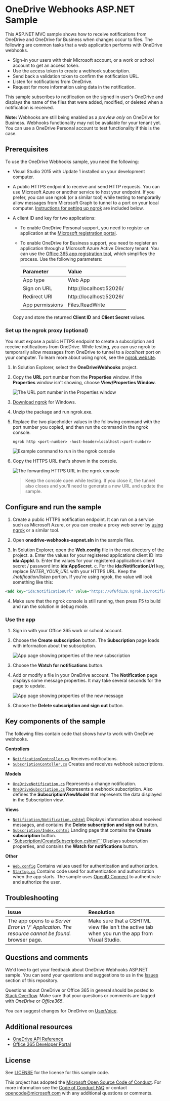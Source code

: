 # OneDrive Webhooks ASP.NET Sample

This ASP.NET MVC sample shows how to receive notifications from OneDrive
and OneDrive for Business when changes occur to files. The following are common
tasks that a web application performs with OneDrive webhooks.

* Sign-in your users with their Microsoft account, or a work or school account to get an access token.
* Use the access token to create a webhook subscription.
* Send back a validation token to confirm the notification URL.
* Listen for notifications from OneDrive.
* Request for more information using data in the notification.

This sample subscribes to notification on the signed in user's OneDrive and
displays the name of the files that were added, modified, or deleted when a
notification is received.

**Note:** Webhooks are still being enabled as a _preview only_ on OneDrive for Business. Webhooks functionality may not be available for your tenant yet. You can use a OneDrive Personal account to test functionality if this is the case.

## Prerequisites

To use the OneDrive Webhooks sample, you need the following:

* Visual Studio 2015 with Update 1 installed on your development computer.

* A public HTTPS endpoint to receive and send HTTP requests. You can use
  Microsoft Azure or another service to host your endpoint. If you prefer, you
  can use ngrok (or a similar tool) while testing to temporarily allow messages
  from Microsoft Graph to tunnel to a port on your local computer.
  [Instructions for setting up ngrok](#set-up-the-ngrok-proxy-optional-) are included below.

* A client ID and key for two applications:
  * To enable OneDrive Personal support, you need to register an application at the [Microsoft registration portal](account.live.com/developers/applications).
  * To enable OneDrive for Business support, you need to register an application
    through a Microsoft Azure Active Directory tenant. You can use the
    [Office 365 app registration tool](https://dev.office.com/app-registration),
    which simplifies the process. Use the following parameters:

    | Parameter       | Value                   |
    |:----------------|:------------------------|
    |        App type | Web App                 |
    |     Sign on URL | http://localhost:52026/ |
    |    Redirect URI | http://localhost:52026/ |
    | App permissions | Files.ReadWrite         |

   Copy and store the returned **Client ID** and **Client Secret** values.

### Set up the ngrok proxy (optional)

You must expose a public HTTPS endpoint to create a subscription and receive
notifications from OneDrive. While testing, you can use ngrok to
temporarily allow messages from OneDrive to tunnel to a *localhost* port
on your computer. To learn more about using ngrok, see the [ngrok website](https://ngrok.com/).  

1. In Solution Explorer, select the **OneDriveWebhooks** project.

2. Copy the **URL** port number from the **Properties** window.  If the **Properties** window isn't showing, choose **View/Properties Window**.

   ![The URL port number in the Properties window](readme-images/PortNumber.png)

3. [Download ngrok](https://ngrok.com/download) for Windows.  

4. Unzip the package and run ngrok.exe.

5. Replace the two *<port-number>* placeholder values in the following command with the port number you copied, and then run the command in the ngrok console.

   ```
   ngrok http <port-number> -host-header=localhost:<port-number>
   ```

   ![Example command to run in the ngrok console](readme-images/ngrok1.png)

6. Copy the HTTPS URL that's shown in the console.

   ![The forwarding HTTPS URL in the ngrok console](readme-images/ngrok2.png)

   >Keep the console open while testing. If you close it, the tunnel also closes
   >and you'll need to generate a new URL and update the sample.

## Configure and run the sample

1. Create a public HTTPS notification endpoint. It can run on a service such as
   Microsoft Azure, or you can create a proxy web server by [using ngrok](#ngrok)
   or a similar tool.

2. Open **onedrive-webhooks-aspnet.sln** in the sample files.

3. In Solution Explorer, open the **Web.config** file in the root directory of the project.
  a. Enter the values for your registered applications client ID into **ida:AppId**.
  b. Enter the values for your registered applications client secret / password into **ida:AppSecret**.
  c. For the **ida:NotificationUrl** key, replace *ENTER_YOUR_URL* with your
     HTTPS URL. Keep the */notification/listen* portion. If you're using ngrok, the
     value will look something like this:

  ```xml
  <add key="ida:NotificationUrl" value="https://0f6fd138.ngrok.io/notification/listen" />
  ```

4. Make sure that the ngrok console is still running, then press F5 to build and
   run the solution in debug mode.


### Use the app

1. Sign in with your Office 365 work or school account.

2. Choose the **Create subscription** button. The **Subscription** page loads
   with information about the subscription.

   ![App page showing properties of the new subscription](readme-images/Page4.png)

3. Choose the **Watch for notifications** button.

4. Add or modify a file in your OneDrive account. The **Notification** page
   displays some message properties. It may take several seconds for the page to update.

   ![App page showing properties of the new message](readme-images/Page6.png)

5. Choose the **Delete subscription and sign out** button.


## Key components of the sample

The following files contain code that shows how to work with OneDrive webhooks.

**Controllers**  
- [`NotificationController.cs`](OneDriveWebhooks/Controllers/NotificationController.cs) Receives notifications.  
- [`SubscriptionContoller.cs`](OneDriveWebhooks/Controllers/SubscriptionController.cs) Creates and receives webhook subscriptions.

**Models**  
- [`OneDriveNotification.cs`](OneDriveWebhooks/Models/OneDriveNotification.cs) Represents a change notification.
- [`OneDriveSubscription.cs`](OneDriveWebhooks/Models/OneDriveSubscription.cs) Represents a webhook subscription. Also defines the **SubscriptionViewModel** that represents the data displayed in the Subscription view.

**Views**  
- [`Notification/Notification.cshtml`](OneDriveWebhooks/Views/Notification/Notification.cshtml) Displays information about received messages, and contains the **Delete subscription and sign out** button.
- [`Subscription/Index.cshtml`](OneDriveWebhooks/Views/Subscription/Index.cshtml) Landing page that contains the **Create subscription** button.
- [`Subscription/CreateSubscription.cshtml```](OneDriveWebhooks/Views/Subscription/Subscription.cshtml) Displays subscription properties, and contains the **Watch for notifications** button.

**Other**  
- [`Web.config`](OneDriveWebhooks/Web.config) Contains values used for authentication and authorization.
- [`Startup.cs`](OneDriveWebhooks/App_Start/Startup.cs) Contains code used for authentication and authorization when the app starts. The sample uses [OpenID Connect](https://msdn.microsoft.com/en-us/library/azure/jj573266.aspx) to authenticate and authorize the user.

## Troubleshooting

| Issue                                                                                             | Resolution                                                                                      |
|:--------------------------------------------------------------------------------------------------|:------------------------------------------------------------------------------------------------|
| The app opens to a *Server Error in '/' Application. The resource cannot be found.* browser page. | Make sure that a CSHTML view file isn't the active tab when you run the app from Visual Studio. |


## Questions and comments

We'd love to get your feedback about OneDrive Webhooks ASP.NET
sample. You can send your questions and suggestions to us in the [Issues](https://github.com/OneDrive/onedrive-webhooks-aspnet)
section of this repository.

Questions about OneDrive or Office 365 in general should be posted to [Stack Overflow](http://stackoverflow.com/questions/tagged/OneDrive+Office365).
Make sure that your questions or comments are tagged with *OneDrive* or *Office365*.

You can suggest changes for OneDrive on [UserVoice](onedrive.uservoice.com/forums/262982-onedrive/category/89523-developer).


## Additional resources

* [OneDrive API Reference](https://dev.onedrive.com/README.htm)
* [Office 365 Developer Portal](https://dev.office.com)

## License

See [LICENSE](LICENSE.md) for the license for this sample code.

This project has adopted the [Microsoft Open Source Code of Conduct](https://opensource.microsoft.com/codeofconduct/). For more information see the [Code of Conduct FAQ](https://opensource.microsoft.com/codeofconduct/faq/) or contact [opencode@microsoft.com](mailto:opencode@microsoft.com) with any additional questions or comments.
